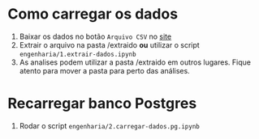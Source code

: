 # Como carregar os dados

1. Baixar os dados no botão `Arquivo CSV` no [site](https://covid.saude.gov.br)
2. Extrair o arquivo na pasta /extraido **ou** utilizar o script `engenharia/1.extrair-dados.ipynb`
3. As analises podem utilizar a pasta /extraido em outros lugares. Fique atento para mover a pasta para perto das análises.


# Recarregar banco Postgres

1. Rodar o script `engenharia/2.carregar-dados.pg.ipynb`